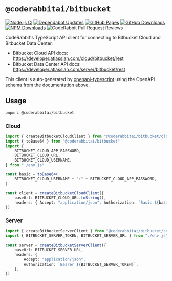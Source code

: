 # `@coderabbitai/bitbucket`

[![Node.js CI](https://github.com/coderabbitai/bitbucket/actions/workflows/node.js.yaml/badge.svg)](https://github.com/coderabbitai/bitbucket/actions/workflows/node.js.yaml) [![Dependabot Updates](https://github.com/coderabbitai/bitbucket/actions/workflows/dependabot/dependabot-updates/badge.svg)](https://github.com/coderabbitai/bitbucket/actions/workflows/dependabot/dependabot-updates) [![GitHub Pages](https://github.com/coderabbitai/bitbucket/actions/workflows/github-pages.yaml/badge.svg)](https://github.com/coderabbitai/bitbucket/actions/workflows/github-pages.yaml) [![GitHub Downloads](https://img.shields.io/github/downloads/coderabbitai/bitbucket/total?logo=github&color=0969da)](https://github.com/coderabbitai/bitbucket/releases) [![NPM Downloads](https://img.shields.io/npm/dt/%40coderabbitai/bitbucket?logo=npm&color=CB3837)](https://www.npmjs.com/package/@coderabbitai/bitbucket) ![CodeRabbit Pull Request Reviews](https://img.shields.io/coderabbit/prs/github/coderabbitai/bitbucket?labelColor=171717&color=FF570A&link=https%3A%2F%2Fcoderabbit.ai&label=CodeRabbit%20Reviews)

CodeRabbit's TypeScript API client for connecting to Bitbucket Cloud and Bitbucket Data Center.

- Bitbucket Cloud API docs: <https://developer.atlassian.com/cloud/bitbucket/rest>
- Bitbucket Data Center API docs: <https://developer.atlassian.com/server/bitbucket/rest>

This client is auto-generated by [openapi-typescript](https://github.com/openapi-ts/openapi-typescript) using the OpenAPI schema from the documentation above.

## Usage

```sh
pnpm i @coderabbitai/bitbucket
```

### Cloud

```ts
import { createBitbucketCloudClient } from "@coderabbitai/bitbucket/cloud"
import { toBase64 } from "@coderabbitai/bitbucket"
import {
	BITBUCKET_CLOUD_APP_PASSWORD,
	BITBUCKET_CLOUD_URL,
	BITBUCKET_CLOUD_USERNAME,
} from "./env.js"

const basic = toBase64(
	BITBUCKET_CLOUD_USERNAME + ":" + BITBUCKET_CLOUD_APP_PASSWORD,
)

const client = createBitbucketCloudClient({
	baseUrl: BITBUCKET_CLOUD_URL.toString(),
	headers: { Accept: "application/json", Authorization: `Basic ${basic}` },
})
```

### Server

```ts
import { createBitbucketServerClient } from "@coderabbitai/bitbucket/server"
import { BITBUCKET_SERVER_TOKEN, BITBUCKET_SERVER_URL } from "./env.js"

const server = createBitbucketServerClient({
	baseUrl: BITBUCKET_SERVER_URL,
	headers: {
		Accept: "application/json",
		Authorization: `Bearer ${BITBUCKET_SERVER_TOKEN}`,
	},
})
```
